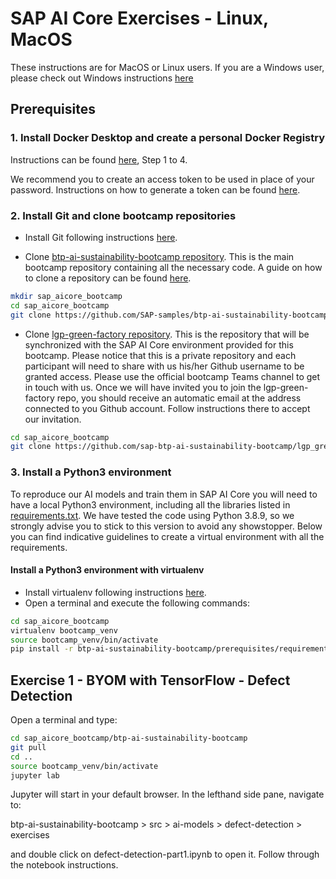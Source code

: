 # SAP AI Core Exercises - Linux, MacOS


These instructions are for MacOS or Linux users. If you are a Windows user, please check out Windows instructions [here](./prerequisites_win.md)

## Prerequisites

### 1. Install Docker Desktop and create a personal Docker Registry
Instructions can be found [here](https://docs.docker.com/docker-hub/), Step 1 to 4.

 We recommend you to create an access token to be used in place of your password. Instructions on how to generate a token can be found [here](https://docs.docker.com/docker-hub/access-tokens/#create-an-access-token).

###  2. Install Git and clone bootcamp repositories
*	Install Git following instructions [here](https://github.com/git-guides/install-git).

*	Clone [btp-ai-sustainability-bootcamp repository](https://github.com/SAP-samples/btp-ai-sustainability-bootcamp). This is the main bootcamp repository containing all the necessary code.  A guide on how to clone a repository can be found [here]( https://docs.github.com/en/repositories/creating-and-managing-repositories/cloning-a-repository).
```sh
mkdir sap_aicore_bootcamp
cd sap_aicore_bootcamp
git clone https://github.com/SAP-samples/btp-ai-sustainability-bootcamp.git
```

*	Clone [lgp-green-factory repository](https://github.com/sap-btp-ai-sustainability-bootcamp). This is the repository that will be synchronized with the SAP AI Core environment provided for this bootcamp. Please notice that this is a private repository and each participant will need to share with us his/her Github username to be granted access. Please use the official bootcamp Teams channel to get in touch with us. Once we will have invited you to join the lgp-green-factory repo, you should receive an automatic email at the address connected to you Github account. Follow instructions there to accept our invitation.
```sh
cd sap_aicore_bootcamp
git clone https://github.com/sap-btp-ai-sustainability-bootcamp/lgp_green_factory.git
```

### 3. Install a Python3 environment

To reproduce our AI models and train them in SAP AI Core you will need to have a local Python3 environment, including all the libraries listed in [requirements.txt](requirements.txt). We have tested the code using Python 3.8.9, so we strongly advise you to stick to this version to avoid any showstopper. Below you can find indicative guidelines to create a virtual environment with all the requirements.

#### Install a Python3 environment with virtualenv
*	Install virtualenv following instructions [here](https://virtualenv.pypa.io/en/latest/installation.html).
* Open a terminal and execute the following commands:

```sh
cd sap_aicore_bootcamp
virtualenv bootcamp_venv
source bootcamp_venv/bin/activate
pip install -r btp-ai-sustainability-bootcamp/prerequisites/requirements.txt
```

## Exercise 1 - BYOM with TensorFlow - Defect Detection

Open a terminal and type:
```sh
cd sap_aicore_bootcamp/btp-ai-sustainability-bootcamp
git pull
cd ..
source bootcamp_venv/bin/activate
jupyter lab
```


Jupyter will start in your default browser. In the lefthand side pane, navigate to: <br> 

btp-ai-sustainability-bootcamp > src > ai-models > defect-detection > exercises <br>

and double click on defect-detection-part1.ipynb to open it. Follow through the notebook instructions.
